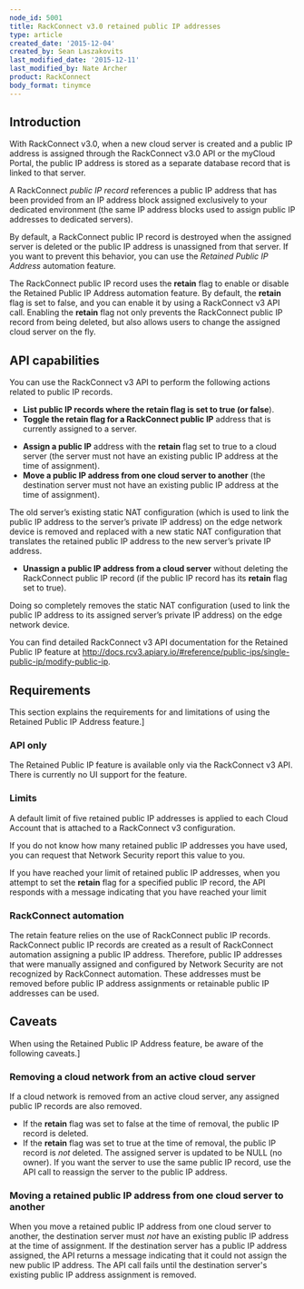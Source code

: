 ```yaml
---
node_id: 5001
title: RackConnect v3.0 retained public IP addresses
type: article
created_date: '2015-12-04'
created_by: Sean Laszakovits
last_modified_date: '2015-12-11'
last_modified_by: Nate Archer
product: RackConnect
body_format: tinymce
---
```


Introduction
------------

With RackConnect v3.0, when a new cloud server is created and a public
IP address is assigned through the RackConnect v3.0 API or the myCloud
Portal, the public IP address is stored as a separate database record
that is linked to that server.

A RackConnect *public IP record* references a public IP address that has
been provided from an IP address block assigned exclusively to your
dedicated environment (the same IP address blocks used to assign public
IP addresses to dedicated servers).

By default, a RackConnect public IP record is destroyed when the
assigned server is deleted or the public IP address is unassigned from
that server. If you want to prevent this behavior, you can use
the *Retained Public IP* *Address* automation feature.

The RackConnect public IP record uses the **retain** flag
to enable or disable the Retained Public IP Address automation feature.
By default, the **retain** flag is set to false, and you can enable it
by using a RackConnect v3 API call. Enabling the **retain** flag not
only prevents the RackConnect public IP record from being deleted, but
also allows users to change the assigned cloud server on the fly.

API capabilities
----------------

You can use the RackConnect v3 API to perform the following actions
related to public IP records.

-   **List public IP records where the retain flag is set to true (or
    false**).
-   **Toggle the retain flag for a RackConnect public IP** address that
    is currently assigned to a server.

<!-- -->

-   **Assign a public IP** address with the **retain** flag set to true
    to a cloud server (the server must not have an existing public IP
    address at the time of assignment).
-   **Move a public IP address from one cloud server to another** (the
    destination server must not have an existing public IP address at
    the time of assignment).

The old server&rsquo;s existing static NAT configuration (which is used to
link the public IP address to the server&rsquo;s private IP address) on the
edge network device is removed and replaced with a new static NAT
configuration that translates the retained public IP address to the new
server&rsquo;s private IP address.

-   **Unassign a public IP address from a cloud server** without
    deleting the RackConnect public IP record (if the public IP record
    has its **retain** flag set to true).

Doing so completely removes the static NAT configuration (used to link
the public IP address to its assigned server&rsquo;s private IP address) on
the edge network device.

You can find detailed RackConnect v3 API documentation for the Retained
Public IP feature at
<http://docs.rcv3.apiary.io/#reference/public-ips/single-public-ip/modify-public-ip>.

Requirements
------------

This section explains the requirements for and limitations of using the
Retained Public IP Address feature.\]

### API only

The Retained Public IP feature is available only via the RackConnect v3
API. There is currently no UI support for the feature.

### Limits

A default limit of five retained public IP addresses is applied to each
Cloud Account that is attached to a RackConnect v3 configuration.

If you do not know how many retained public IP addresses you have used,
you can request that Network Security report this value to you.

If you have reached your limit of retained public IP addresses, when you
attempt to set the **retain** flag for a specified public IP record, the
API responds with a message indicating that you have reached your limit

### RackConnect automation

The retain feature relies on the use of RackConnect public IP records.
RackConnect public IP records are created as a result of RackConnect
automation assigning a public IP address. Therefore, public IP addresses
that were manually assigned and configured by Network Security are not
recognized by RackConnect automation. These addresses must be removed
before public IP address assignments or retainable public IP addresses
can be used.

Caveats
-------

When using the Retained Public IP Address feature, be aware of the
following caveats.\]

### Removing a cloud network from an active cloud server

If a cloud network is removed from an active cloud server, any assigned
public IP records are also removed.

-   If the **retain** flag was set to false at the time of removal, the
    public IP record is deleted.
-   If the **retain** flag was set to true at the time of removal, the
    public IP record is *not* deleted. The assigned server is updated to
    be NULL (no owner). If you want the server to use the same public IP
    record, use the API call to reassign the server to the public
    IP address.

### Moving a retained public IP address from one cloud server to another

When you move a retained public IP address from one cloud server to
another, the destination server must *not* have an existing public IP
address at the time of assignment. If the destination server has a
public IP address assigned, the API returns a message indicating that it
could not assign the new public IP address. The API call fails until the
destination server's existing public IP address assignment is removed.



